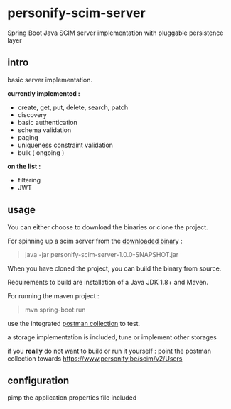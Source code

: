 # personify-scim-server

Spring Boot Java SCIM server implementation with pluggable persistence layer

## intro

basic server implementation.

**currently implemented :**

- create, get, put, delete, search, patch
- discovery
- basic authentication
- schema validation
- paging
- uniqueness constraint validation
- bulk ( ongoing )

**on the list :**

- filtering
- JWT



## usage

You can either choose to download the binaries or clone the project.

For spinning up a scim server from the [downloaded binary](https://bitbucket.org/wouter29/personify-scim-server/downloads/) : 

> java -jar personify-scim-server-1.0.0-SNAPSHOT.jar

When you have cloned the project, you can build the binary from source.

Requirements to build are installation of a Java JDK 1.8+ and Maven.

For running the maven project :

> mvn spring-boot:run


use the integrated [postman collection](https://bitbucket.org/wouter29/personify-scim-server/src/master/scim.postman_collection.json) to test.

a storage implementation is included, tune or implement other storages

if you **really** do not want to build or run it yourself : point the postman collection 
towards https://www.personify.be/scim/v2/Users


## configuration

pimp the application.properties file included

